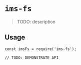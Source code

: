 # `ims-fs`

> TODO: description

## Usage

```
const imsFs = require('ims-fs');

// TODO: DEMONSTRATE API
```
